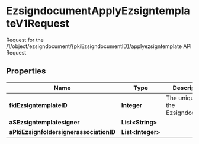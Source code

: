 

# EzsigndocumentApplyEzsigntemplateV1Request

Request for the /1/object/ezsigndocument/{pkiEzsigndocumentID}/applyezsigntemplate API Request

## Properties

Name | Type | Description | Notes
------------ | ------------- | ------------- | -------------
**fkiEzsigntemplateID** | **Integer** | The unique ID of the Ezsigndocument | 
**aSEzsigntemplatesigner** | **List&lt;String&gt;** |  | 
**aPkiEzsignfoldersignerassociationID** | **List&lt;Integer&gt;** |  | 



